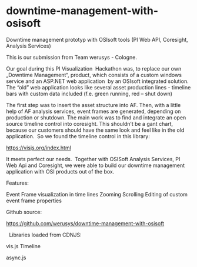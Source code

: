 # downtime-management-with-osisoft
Downtime management prototyp with OSIsoft tools (PI Web API, Coresight, Analysis Services)


This is our submission from Team werusys - Cologne.

Our goal during this PI Visualization  Hackathon was, to replace our own „Downtime Management“, product, which consists of a
custom windows service and an ASP.NET web application  by an OSIsoft integrated solution. The “old” web application looks like several asset production lines - timeline bars with custom data included (f.e. green running, red – shut down)

The first step was to insert the asset structure into AF. Then, with a little help of AF analysis services, event frames are generated, depending on production or shutdown. The main work was to find and integrate an open source timeline control into coresight. This shouldn’t be a gant chart, because our customers should have the same look and feel like in the old application.  So we found the timeline control in this library:

https://visjs.org/index.html

It meets perfect our needs.  Together with OSISoft Analysis Services, PI Web Api and Coresight, we were able to build our downtime
management application with OSI products out of the box.

Features:

Event Frame visualization in time lines
Zooming
Scrolling
Editing of custom event frame properties

Github source:

https://github.com/werusys/downtime-management-with-osisoft

 
Libraries loaded from CDNJS:

vis.js
Timeline

async.js

 

 

